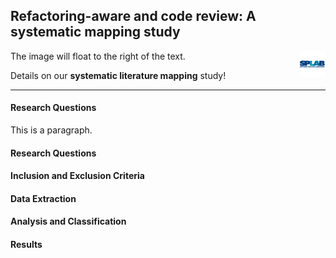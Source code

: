 ## Refactoring-aware and code review: A systematic mapping study

<p><img src="/images/splab.png" alt="SPLab Logo" style="float:right;width:42px;height:42px;">
The image will float to the right of the text.</p>

Details on our <b>systematic literature mapping</b> study!
<hr>

<h4> Research Questions </h4>
<p> This is a paragraph. </p>

<h4> Research Questions </h4>

<h4> Inclusion and Exclusion Criteria </h4>

<h4> Data Extraction </h4>

<h4> Analysis and Classification </h4>

<h4> Results </h4>
